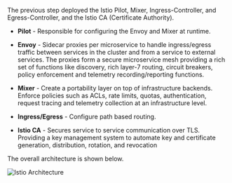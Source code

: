 The previous step deployed the Istio Pilot, Mixer, Ingress-Controller, and Egress-Controller, and the Istio CA (Certificate Authority).

- **Pilot** - Responsible for configuring the Envoy and Mixer at runtime.

- **Envoy** - Sidecar proxies per microservice to handle ingress/egress traffic between services in the cluster and from a service to external services. The proxies form a secure microservice mesh providing a rich set of functions like discovery, rich layer-7 routing, circuit breakers, policy enforcement and telemetry recording/reporting functions.

- **Mixer** - Create a portability layer on top of infrastructure backends. Enforce policies such as ACLs, rate limits, quotas, authentication, request tracing and telemetry collection at an infrastructure level.

- **Ingress/Egress** - Configure path based routing.

- **Istio CA** - Secures service to service communication over TLS. Providing a key management system to automate key and certificate generation, distribution, rotation, and revocation

The overall architecture is shown below.

![Istio Architecture](https://katacoda.com/courses/nabdtran/deploy-istio-on-kubernetes/assets/istio-arch1.png)
